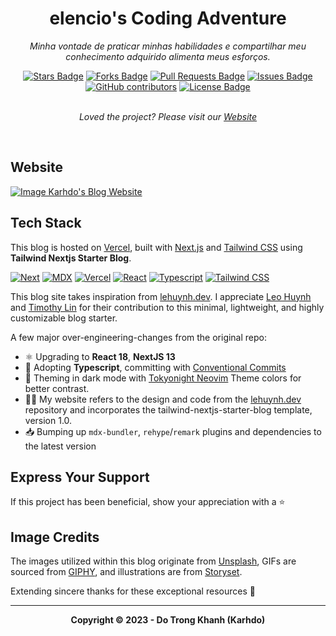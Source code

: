 <h1 align="center">elencio's Coding Adventure</h1>
<p align="center"><i>Minha vontade de praticar minhas habilidades e compartilhar meu conhecimento adquirido alimenta meus esforços.</i></p>

<div align="center">
    <a href="https://github.com/Karhdo/karhdo.dev/stargazers"><img src="https://img.shields.io/github/stars/Karhdo/karhdo.dev" alt="Stars Badge"/></a>
    <a href="https://github.com/Karhdo/karhdo.dev/network/members"><img src="https://img.shields.io/github/forks/Karhdo/karhdo.dev" alt="Forks Badge"/></a>
    <a href="https://github.com/Karhdo/karhdo.dev/pulls"><img src="https://img.shields.io/github/issues-pr/Karhdo/karhdo.dev" alt="Pull Requests Badge"/></a>
    <a href="https://github.com/Karhdo/karhdo.dev/issues"><img src="https://img.shields.io/github/issues/Karhdo/karhdo.dev" alt="Issues Badge"/></a>
    <a href="https://github.com/Karhdo/karhdo.dev/graphs/contributors"><img alt="GitHub contributors" src="https://img.shields.io/github/contributors/Karhdo/karhdo.dev?color=2b9348"></a>
    <a href="https://github.com/Karhdo/karhdo.dev/blob/master/LICENSE"><img src="https://img.shields.io/github/license/Karhdo/karhdo.dev?color=2b9348" alt="License Badge"/></a>
</div>
<br>
<p align="center"><i>Loved the project? Please visit our <a href="https://karhdo-blog.vercel.app">Website</a></i></p>
<br>

## Website

<a href="https://karhdo-blog.vercel.app"><img src="https://raw.githubusercontent.com/Karhdo/karhdo.dev/main/public/static/images/projects/karhdo-blog.png" alt="Image Karhdo's Blog Website" /></a>

## Tech Stack

This blog is hosted on [Vercel](https://vercel.com/), built with [Next.js](https://nextjs.org/) and [Tailwind CSS](https://tailwindcss.com/) using **Tailwind Nextjs Starter Blog**.

[![Next][Next.js]][Next-url] [![MDX][MDX]][MDX-url] [![Vercel][Vercel]][Vercel-url] [![React][React]][React-url] [![Typescript][Typescript]][Typescript-url] [![Tailwind CSS][Tailwind CSS]][Tailwind CSS-url]

This blog site takes inspiration from [lehuynh.dev](https://leohuynh.dev/). I appreciate [Leo Huynh](https://twitter.com/hta218_) and [Timothy Lin](https://twitter.com/timlrxx) for their contribution to this minimal, lightweight, and highly customizable blog starter.

A few major over-engineering-changes from the original repo:

- ⚛️ Upgrading to **React 18**, **NextJS 13**
- 🎉 Adopting **Typescript**, committing with [Conventional Commits](https://www.conventionalcommits.org/)
- 👀 Theming in dark mode with [Tokyonight Neovim](https://github.com/folke/tokyonight.nvim) Theme colors for better contrast.
- 👨‍💻 My website refers to the design and code from the [lehuynh.dev](https://leohuynh.dev/) repository and incorporates the tailwind-nextjs-starter-blog template, version 1.0.
- 📥 Bumping up `mdx-bundler`, `rehype`/`remark` plugins and dependencies to the latest version

## Express Your Support

If this project has been beneficial, show your appreciation with a ⭐

## Image Credits

The images utilized within this blog originate from [Unsplash](https://unsplash.com/), GIFs are sourced from [GIPHY](https://giphy.com/), and illustrations are from [Storyset](https://storyset.com/).

Extending sincere thanks for these exceptional resources 🙏

---

<p align="center"><b>Copyright © 2023 - Do Trong Khanh (Karhdo)</b></p>

<!-- MARKDOWN LINKS & IMAGES -->
<!-- https://www.markdownguide.org/basic-syntax/#reference-style-links -->

[Next.js]: https://img.shields.io/badge/next.js-000000?style=for-the-badge&logo=nextdotjs&logoColor=white
[Next-url]: https://nextjs.org/
[Typescript]: https://img.shields.io/badge/TypeScript-3178C6?style=for-the-badge&logo=typescript&logoColor=white
[Typescript-url]: https://www.typescriptlang.org/
[Tailwind CSS]: https://img.shields.io/badge/Tailwind_CSS-38B2AC?style=for-the-badge&logo=tailwind-css&logoColor=white
[Tailwind CSS-url]: https://tailwindcss.com/
[MDX]: https://img.shields.io/badge/MDX-000000?style=for-the-badge&logo=mdx&logoColor=white
[MDX-url]: https://mdxjs.com/
[React]: https://img.shields.io/badge/React-20232A?style=for-the-badge&logo=react&logoColor=61DAFB
[React-url]: https://reactjs.org/
[Vercel]: https://img.shields.io/badge/Vercel-000000?style=for-the-badge&logo=vercel&logoColor=white
[Vercel-url]: https://vercel.com/
